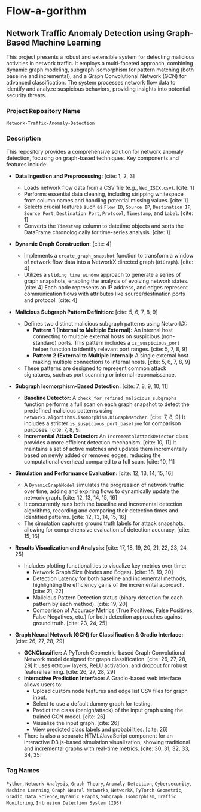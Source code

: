 # Flow-a-gorithm
## Network Traffic Anomaly Detection using Graph-Based Machine Learning

This project presents a robust and extensible system for detecting malicious activities in network traffic. It employs a multi-faceted approach, combining dynamic graph modeling, subgraph isomorphism for pattern matching (both baseline and incremental), and a Graph Convolutional Network (GCN) for advanced classification. The system processes network flow data to identify and analyze suspicious behaviors, providing insights into potential security threats.

### Project Repository Name

`Network-Traffic-Anomaly-Detection`

### Description

This repository provides a comprehensive solution for network anomaly detection, focusing on graph-based techniques. Key components and features include:

* **Data Ingestion and Preprocessing:** [cite: 1, 2, 3]
    * Loads network flow data from a CSV file (e.g., `Wed_ISCX.csv`). [cite: 1]
    * Performs essential data cleaning, including stripping whitespace from column names and handling potential missing values. [cite: 1]
    * Selects crucial features such as `Flow ID`, `Source IP`, `Destination IP`, `Source Port`, `Destination Port`, `Protocol`, `Timestamp`, and `Label`. [cite: 1]
    * Converts the `Timestamp` column to datetime objects and sorts the DataFrame chronologically for time-series analysis. [cite: 1]

* **Dynamic Graph Construction:** [cite: 4]
    * Implements a `create_graph_snapshot` function to transform a window of network flow data into a NetworkX directed graph (`DiGraph`). [cite: 4]
    * Utilizes a `sliding time window` approach to generate a series of graph snapshots, enabling the analysis of evolving network states. [cite: 4] Each node represents an IP address, and edges represent communication flows with attributes like source/destination ports and protocol. [cite: 4]

* **Malicious Subgraph Pattern Definition:** [cite: 5, 6, 7, 8, 9]
    * Defines two distinct malicious subgraph patterns using NetworkX:
        * **Pattern 1 (Internal to Multiple External):** An internal host connecting to multiple external hosts on suspicious (non-standard) ports. This pattern includes a `is_suspicious_port` helper function to identify relevant port ranges. [cite: 5, 7, 8, 9]
        * **Pattern 2 (External to Multiple Internal):** A single external host making multiple connections to internal hosts. [cite: 5, 6, 7, 8, 9]
    * These patterns are designed to represent common attack signatures, such as port scanning or internal reconnaissance.

* **Subgraph Isomorphism-Based Detection:** [cite: 7, 8, 9, 10, 11]
    * **Baseline Detector:** A `check_for_refined_malicious_subgraphs` function performs a full scan on each graph snapshot to detect the predefined malicious patterns using `networkx.algorithms.isomorphism.DiGraphMatcher`. [cite: 7, 8, 9] It includes a stricter `is_suspicious_port_baseline` for comparison purposes. [cite: 7, 8, 9]
    * **Incremental Attack Detector:** An `IncrementalAttackDetector` class provides a more efficient detection mechanism. [cite: 10, 11] It maintains a set of active matches and updates them incrementally based on newly added or removed edges, reducing the computational overhead compared to a full scan. [cite: 10, 11]

* **Simulation and Performance Evaluation:** [cite: 12, 13, 14, 15, 16]
    * A `DynamicGraphModel` simulates the progression of network traffic over time, adding and expiring flows to dynamically update the network graph. [cite: 12, 13, 14, 15, 16]
    * It concurrently runs both the baseline and incremental detection algorithms, recording and comparing their detection times and identified patterns. [cite: 12, 13, 14, 15, 16]
    * The simulation captures ground truth labels for attack snapshots, allowing for comprehensive evaluation of detection accuracy. [cite: 15, 16]

* **Results Visualization and Analysis:** [cite: 17, 18, 19, 20, 21, 22, 23, 24, 25]
    * Includes plotting functionalities to visualize key metrics over time:
        * Network Graph Size (Nodes and Edges). [cite: 18, 19, 20]
        * Detection Latency for both baseline and incremental methods, highlighting the efficiency gains of the incremental approach. [cite: 21, 22]
        * Malicious Pattern Detection status (binary detection for each pattern by each method). [cite: 19, 20]
        * Comparison of Accuracy Metrics (True Positives, False Positives, False Negatives, etc.) for both detection approaches against ground truth. [cite: 23, 24, 25]

* **Graph Neural Network (GCN) for Classification & Gradio Interface:** [cite: 26, 27, 28, 29]
    * **GCNClassifier:** A PyTorch Geometric-based Graph Convolutional Network model designed for graph classification. [cite: 26, 27, 28, 29] It uses `GCNConv` layers, ReLU activation, and dropout for robust feature learning. [cite: 26, 27, 28, 29]
    * **Interactive Prediction Interface:** A Gradio-based web interface allows users to:
        * Upload custom node features and edge list CSV files for graph input.
        * Select to use a default dummy graph for testing.
        * Predict the class (benign/attack) of the input graph using the trained GCN model. [cite: 26]
        * Visualize the input graph. [cite: 26]
        * View predicted class labels and probabilities. [cite: 26]
    * There is also a separate HTML/JavaScript component for an interactive D3.js-based simulation visualization, showing traditional and incremental graphs with real-time metrics. [cite: 30, 31, 32, 33, 34, 35]

### Tag Names

`Python`, `Network Analysis`, `Graph Theory`, `Anomaly Detection`, `Cybersecurity`, `Machine Learning`, `Graph Neural Networks`, `NetworkX`, `PyTorch Geometric`, `Gradio`, `Data Science`, `Dynamic Graphs`, `Subgraph Isomorphism`, `Traffic Monitoring`, `Intrusion Detection System (IDS)`
